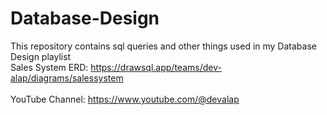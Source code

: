 # Database-Design
This repository contains sql queries and other things used in my Database Design playlist
<br>
Sales System ERD: https://drawsql.app/teams/dev-alap/diagrams/salessystem
<br><br>
YouTube Channel: https://www.youtube.com/@devalap
